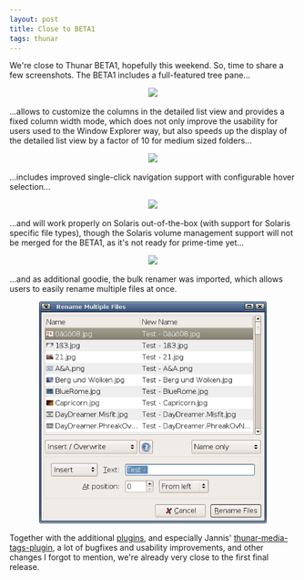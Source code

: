 ```yaml
---
layout: post
title: Close to BETA1
tags: thunar
---
```


We're close to Thunar BETA1, hopefully this weekend. So, time to share a few screenshots. The BETA1 includes a full-featured tree pane...

<center><a href="http://www.foo-projects.org/~benny/tmp/thunar-tree-view.png"><img src="http://www.foo-projects.org/~benny/tmp/thunar-tree-view.png" width="400" /></a></center>

...allows to customize the columns in the detailed list view and provides a fixed column width mode, which does not only improve the usability for users used to the Window Explorer way, but also speeds up the display of the detailed list view by a factor of 10 for medium sized folders...

<center><a href="http://www.foo-projects.org/~benny/tmp/thunar-visible-columns.png"><img src="http://www.foo-projects.org/~benny/tmp/thunar-visible-columns.png" width="400" /></a></center>

...includes improved single-click navigation support with configurable hover selection...

<center><a href="http://www.foo-projects.org/~benny/tmp/thunar-hover-autoselection.png"><img src="http://www.foo-projects.org/~benny/tmp/thunar-hover-autoselection.png" width="400" /></a></center>

...and will work properly on Solaris out-of-the-box (with support for Solaris specific file types), though the Solaris volume management support will not be merged for the BETA1, as it's not ready for prime-time yet...

<center><a href="http://www.foo-projects.org/~benny/tmp/thunar-sunos-craig.png"><img src="http://www.foo-projects.org/~benny/tmp/thunar-sunos-craig.png" width="400" /></a></center>

...and as additional goodie, the bulk renamer was imported, which allows users to easily rename multiple files at once.

<center><a href="/images/2006/thunar-bulk-rename1.png"><img src="/images/2006/thunar-bulk-rename1.png" width="400" /></a></center>

Together with the additional <a href="http://thunar.xfce.org/plugins.html">plugins</a>, and especially Jannis' <a href="http://thunar.xfce.org/plugins.html#thunar-media-tags-plugin">thunar-media-tags-plugin</a>, a lot of bugfixes and usability improvements, and other changes I forgot to mention, we're already very close to the first final release.
